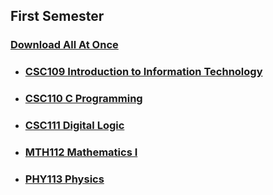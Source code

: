 ## First Semester

### [Download All At Once](https://samriddhicollegeedunp-my.sharepoint.com/:f:/g/personal/wilsonshrestha_samriddhicollege_edu_np/Er_9SZqlMqhHtyJOBYjvOsgBqk6sbJro7_4lUkwhwPXypQ?e=5Tdtul)

- ### [CSC109 Introduction to Information Technology](https://github.com/WilcyWilson/CSIT-All/tree/master/FirstSemester/IntroductionToInformationTechnology#readme)

- ### [CSC110 C Programming](https://github.com/WilcyWilson/CSIT-All/tree/master/FirstSemester/CProgramming#readme)

- ### [CSC111 Digital Logic](https://github.com/WilcyWilson/CSIT-All/tree/master/FirstSemester/DigitalLogic#readme)

- ### [MTH112 Mathematics I](https://github.com/WilcyWilson/CSIT-All/tree/master/FirstSemester/MathematicsI#readme)

- ### [PHY113 Physics](https://github.com/WilcyWilson/CSIT-All/tree/master/FirstSemester/Physics#readme)


